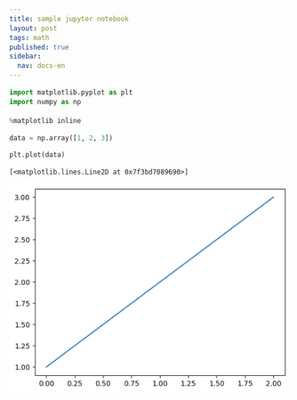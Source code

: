 ```yaml
---
title: sample jupyter notebook
layout: post
tags: math
published: true
sidebar:
  nav: docs-en
---
```


```python
import matplotlib.pyplot as plt
import numpy as np

%matplotlib inline
```


```python
data = np.array([1, 2, 3])
```


```python
plt.plot(data)
```




    [<matplotlib.lines.Line2D at 0x7f3bd7089690>]




    
![Jupyter Notebook Plot](/assets/notebooks/2023-10-05-sample_files/2023-10-05-sample_3_1.png)
    

